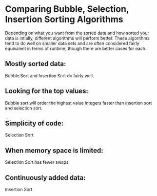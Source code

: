 # Comparing Bubble, Selection, Insertion Sorting Algorithms
Depending on what you want from the sorted data and how sorted your data is intially, different algorithms will perform better.
These algorithms tend to do well on smaller data sets and are often considered fairly equivalent in terms of runtime, though there are better cases for each.

## Mostly sorted data:
Bubble Sort and Insertion Sort do fairly well.

## Looking for the top values:
Bubble sort will order the highest value integers faster than insertion sort and selection sort.

## Simplicity of code:
Selection Sort

## When memory space is limited:
Selection Sort has fewer swaps

## Continuously added data:
Insertion Sort

